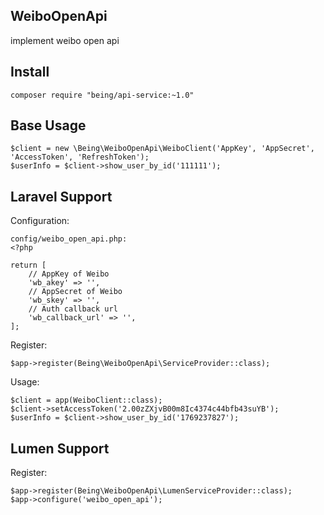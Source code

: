 ## WeiboOpenApi

implement weibo open api

## Install

```
composer require "being/api-service:~1.0"
```

## Base Usage

```
$client = new \Being\WeiboOpenApi\WeiboClient('AppKey', 'AppSecret', 'AccessToken', 'RefreshToken');
$userInfo = $client->show_user_by_id('111111');
```

## Laravel Support

Configuration:

```
config/weibo_open_api.php:
<?php

return [
    // AppKey of Weibo
    'wb_akey' => '',
    // AppSecret of Weibo
    'wb_skey' => '',
    // Auth callback url
    'wb_callback_url' => '',
];

```

Register:

```
$app->register(Being\WeiboOpenApi\ServiceProvider::class);
```

Usage:

```
$client = app(WeiboClient::class);
$client->setAccessToken('2.00zZXjvB00m8Ic4374c44bfb43suYB');
$userInfo = $client->show_user_by_id('1769237827');
```

## Lumen Support

Register:

```
$app->register(Being\WeiboOpenApi\LumenServiceProvider::class);
$app->configure('weibo_open_api');
```